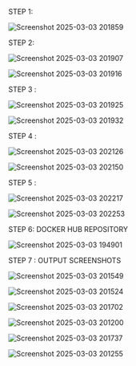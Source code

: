 STEP 1: 


![Screenshot 2025-03-03 201859](https://github.com/user-attachments/assets/9c3c7358-683b-4ffc-ae52-f9a5b1688dd5)

STEP 2:

![Screenshot 2025-03-03 201907](https://github.com/user-attachments/assets/d5878a37-8742-47c1-861b-322fe4ee71c6)

![Screenshot 2025-03-03 201916](https://github.com/user-attachments/assets/8818e100-8b15-489f-ae86-88660ad4e95d)

STEP 3 : 

![Screenshot 2025-03-03 201925](https://github.com/user-attachments/assets/29abfeb1-6846-4f19-827e-46e1421941bd)

![Screenshot 2025-03-03 201932](https://github.com/user-attachments/assets/b4005c92-9ce2-49b6-9687-4dfc8b0fc83f)

STEP 4 :

![Screenshot 2025-03-03 202126](https://github.com/user-attachments/assets/1c4f83ee-0d6f-42da-abda-a14bba7c6093)

![Screenshot 2025-03-03 202150](https://github.com/user-attachments/assets/c5921645-fbf3-471c-9597-d60341fae04f)

STEP 5 :

![Screenshot 2025-03-03 202217](https://github.com/user-attachments/assets/86e004d0-862f-4cb0-b1d4-22e718393dfe)

![Screenshot 2025-03-03 202253](https://github.com/user-attachments/assets/02061131-0332-4844-8574-81345e0e884b)

STEP 6: DOCKER HUB REPOSITORY

![Screenshot 2025-03-03 194901](https://github.com/user-attachments/assets/7d4e768f-ed4e-418f-aaab-d1c43dd5d20c)

STEP 7 : OUTPUT SCREENSHOTS

![Screenshot 2025-03-03 201549](https://github.com/user-attachments/assets/615518f0-d518-428c-b831-342c969d9c69)

![Screenshot 2025-03-03 201524](https://github.com/user-attachments/assets/c776fab9-52a0-4b18-91f0-0b17b91a1825)

![Screenshot 2025-03-03 201702](https://github.com/user-attachments/assets/82994483-5af8-4f0f-acaa-64c61895ffca)

![Screenshot 2025-03-03 201200](https://github.com/user-attachments/assets/6c191a37-d8e9-4ad8-ae13-3aeb8e002a5f)

![Screenshot 2025-03-03 201737](https://github.com/user-attachments/assets/54dccef6-6b7a-4846-ab8d-dc993fc713c1)

![Screenshot 2025-03-03 201255](https://github.com/user-attachments/assets/d3b534d3-a18a-4012-99d6-630fdb700ea3)
